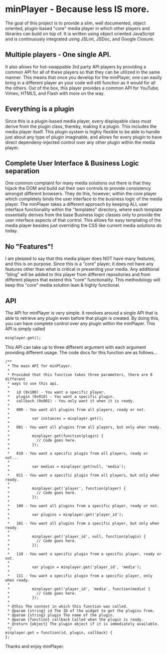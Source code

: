 minPlayer - Because less IS more.
===================================

The goal of this project is to provide a slim, well documented, object oriented,
plugin-based "core" media player in which other players and libraries can build
on top of.  It is written using object oriented JavaScript and is continuously
integrated using JSLint, JSDoc, and Google Closure.

Multiple players - One single API.
-----------------------------------
It also allows for hot-swappable 3rd party API players by providing a common
API for all of these players so that they can be utilized in the same manner.
This means that once you develop for the minPlayer, one can easily bring in a
different player an your code will still function as it would for all the
others.  Out of the box, this player provides a common API for YouTube, Vimeo,
HTML5, and Flash with more on the way.

Everything is a plugin
-----------------------------------
Since this is a plugin-based media player, every displayable class must derive
from the plugin class, thereby, making it a plugin.  This includes the media
player itself.  This plugin system is highly flexible to be able to handle
just about any type of plugin imaginable, and allows for every plugin to have
direct dependeny-injected control over any other plugin within the media player.

Complete User Interface & Business Logic separation
-----------------------------------
One common complaint for many media solutions out there is that they hijack the
DOM and build out their own controls to provide consistency amongst different
browsers.  They do this, however, within the core player which completely binds
the user interface to the business logic of the media player.  The minPlayer
takes a different approach by keeping ALL user interface functionality within
the "templates" directory, where each template essentially derives from the base
Business logic classes only to provide the user interface aspects of that control.
This allows for easy templating of the media player besides just overriding the
CSS like current media solutions do today.

No "Features"!
-----------------------------------
I am pleased to say that this media player does NOT have many features, and this
is on purpose.  Since this is a "core" player, it does not have any features
other than what is critical in presenting your media.  Any additional "bling"
will be added to this player from different repositories and from different
players that extend this "core" functionality.  This methodology will keep this
"core" media solution lean & highly functional.

API
-----------------------------------
The API for minPlayer is very simple.  It revolves around a single API that is
able to retrieve any plugin even before that plugin is created.  By doing this,
you can have complete control over any plugin within the minPlayer.  This API
is simply called

```
minplayer.get();
```

This API can take up to three different argument with each argument providing
different usage.  The code docs for this function are as follows...

```
/**
 * The main API for minPlayer.
 *
 * Provided that this function takes three parameters, there are 8 different
 * ways to use this api.
 *
 *   id (0x100) - You want a specific player.
 *   plugin (0x010) - You want a specific plugin.
 *   callback (0x001) - You only want it when it is ready.
 *
 *   000 - You want all plugins from all players, ready or not.
 *
 *          var instances = minplayer.get();
 *
 *   001 - You want all plugins from all players, but only when ready.
 *
 *          minplayer.get(function(plugin) {
 *            // Code goes here.
 *          });
 *
 *   010 - You want a specific plugin from all players, ready or not...
 *
 *          var medias = minplayer.get(null, 'media');
 *
 *   011 - You want a specific plugin from all players, but only when ready.
 *
 *          minplayer.get('player', function(player) {
 *            // Code goes here.
 *          });
 *
 *   100 - You want all plugins from a specific player, ready or not.
 *
 *          var plugins = minplayer.get('player_id');
 *
 *   101 - You want all plugins from a specific player, but only when ready.
 *
 *          minplayer.get('player_id', null, function(plugin) {
 *            // Code goes here.
 *          });
 *
 *   110 - You want a specific plugin from a specific player, ready or not.
 *
 *          var plugin = minplayer.get('player_id', 'media');
 *
 *   111 - You want a specific plugin from a specific player, only when ready.
 *
 *          minplayer.get('player_id', 'media', function(media) {
 *            // Code goes here.
 *          });
 *
 * @this The context in which this function was called.
 * @param {string} id The ID of the widget to get the plugins from.
 * @param {string} plugin The name of the plugin.
 * @param {function} callback Called when the plugin is ready.
 * @return {object} The plugin object if it is immediately available.
 */
minplayer.get = function(id, plugin, callback) {
};
```

Thanks and enjoy minPlayer.


